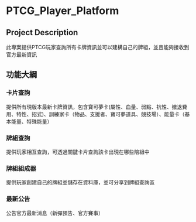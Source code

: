 # PTCG_Player_Platform

## Project Description

此專案提供PTCG玩家查詢所有卡牌資訊並可以建構自己的牌組，並且能夠接收到官方最新資訊

## 功能大綱

### 卡片查詢

提供所有現版本最新卡牌資訊，包含寶可夢卡(屬性、血量、弱點、抗性、撤退費用、特性、招式)、訓練家卡（物品、支援者、寶可夢道具、競技場）、能量卡（基本能量、特殊能量）

### 牌組查詢

提供玩家相互查詢，可透過關鍵卡片查詢該卡出現在哪些陪組中

### 牌組組成器

提供玩家創建自己的牌組並儲存在資料庫，並可分享到牌組查詢區

### 最新公告

公告官方最新消息（新彈預告、官方賽事）
